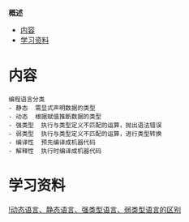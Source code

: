 **概述**
- [内容](#内容)
- [学习资料](#学习资料)

# 内容 #
```
编程语言分类
- 静态  需显式声明数据的类型
- 动态  根据赋值推断数据的类型
- 强类型  执行与类型定义不匹配的运算，抛出语法错误
- 弱类型  执行与类型定义不匹配的运算，进行类型转换
- 编译性  预先编译成机器代码
- 解释性  执行时编译成机器代码
```


# 学习资料 #
[!动态语言、静态语言、强类型语言、弱类型语言的区别](https://c.biancheng.net/view/8803.html)